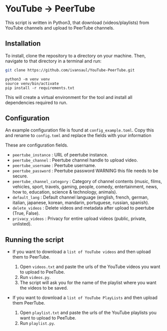 # YouTube -> PeerTube
This script is written in Python3, that download (videos/playlists) from YouTube channels and upload to PeerTube channels.

## Installation
To install, clone the repository to a directory on your machine. Then, navigate to that directory in a terminal and run: 
```bash
git clone https://github.com/ivansaul/YouTube-PeerTube.git
```
```
python3 -m venv venv
source venv/bin/activate
pip install -r requirements.txt
```
This will create a virtual environment for the tool and install all dependencies required to run.

## Configuration
An example configuration file is found at `config_example.toml`. Copy this and rename to `config.toml` and replace the fields with your information

These are configuration fields.
- `peertube_instance` : URL of peertube instance.
- `peertube_channel` : Peertube channel handle to upload video.
- `peertube_username` : Peertube username.
- `peertube_password` : Peertube password WARNING this file needs to be secure.
- `peertube_channel_category` : Category of channel contents (music, films, vehicles, sport, travels, gaming, people, comedy, entertainment, news, how to, education, science & technology, animals).
- `default_lang` : Default channel language (english, french, german, italian, japanese, korean, mandarin, portuguese, russian, spanish).
- `delete_videos` : Delete videos and metadata after upload to peertube (True, False).
- `privacy_videos` : Privacy for entire upload videos (public, private, unlisted).

## Running the script
- If you want to download a `list of YouTube videos` and then upload them to PeerTube.
     1. Open `videos.txt` and paste the urls of the YouTube videos you want to upload to PeeTube.
     2. Run `videos.py`.
     3. The script will ask you for the name of the playlist where you want the videos to be saved.

- If you want to download a `list of YouTube PlayLists` and then upload them PeerTube.
     1. Open `playlist.txt` and paste the urls of the YouTube playlists you want to upload to PeeTube.
     2. Run `playlist.py`.
